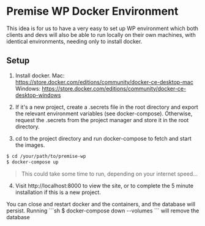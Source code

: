# Premise WP Docker Environment

This idea is for us to have a very easy to set up WP environment which both clients and devs
will also be able to run locally on their own machines, with identical environments,
needing only to install docker.

## Setup

1.  Install docker.
    Mac: https://store.docker.com/editions/community/docker-ce-desktop-mac
    Windows: https://store.docker.com/editions/community/docker-ce-desktop-windows

2.  If it's a new project, create a .secrets file in the root directory and export
    the relevant environment variables (see docker-compose).
    Otherwise, request the .secrets from the project manager and store it in the root directory.

3.  cd to the project directory and run docker-compose to fetch and start the images.

```sh
$ cd /your/path/to/premise-wp
$ docker-compose up
```

> This could take some time to run, depending on your internet speed...

4.  Visit http://localhost:8000 to view the site, or to complete the 5 minute installation
    if this is a new project.

  <aside class="notice">
  You can close and restart docker and the containers, and the database will persist.
  Running
  ```sh
  $ docker-compose down --volumes
  ```
  will remove the database
  </aside>
